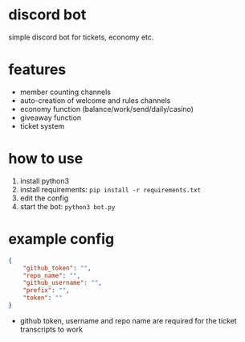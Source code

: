 # discord bot
simple discord bot for tickets, economy etc.

# features
- member counting channels
- auto-creation of welcome and rules channels
- economy function (balance/work/send/daily/casino)
- giveaway function
- ticket system

# how to use
1. install python3
2. install requirements: `pip install -r requirements.txt`
3. edit the config
4. start the bot: `python3 bot.py`

# example config
```json
{
    "github_token": "",
    "repo_name": "",
    "github_username": "",
    "prefix": "",
    "token": ""
}
```
- github token, username and repo name are required for the ticket transcripts to work
